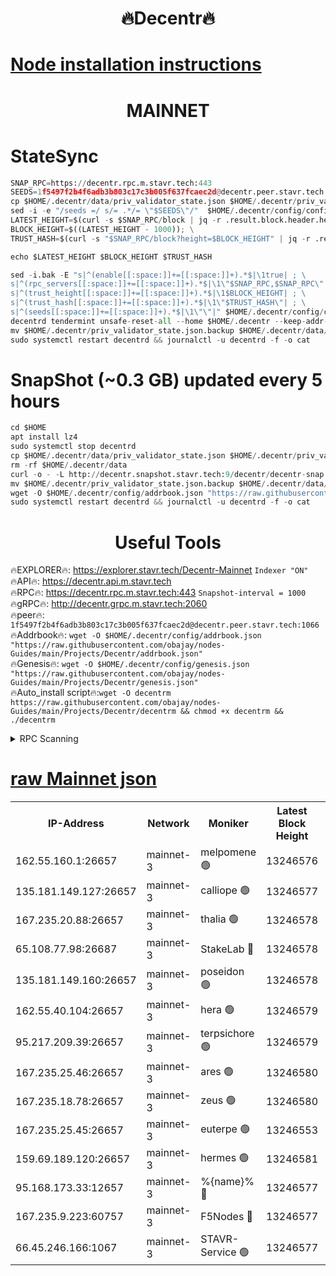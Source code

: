 <h1 align="center"> 🔥Decentr🔥</h1>

[Node installation instructions](https://github.com/obajay/nodes-Guides/tree/main/Projects/Decentr)
=
<h1 align="center"> MAINNET</h1>

# StateSync
```python
SNAP_RPC=https://decentr.rpc.m.stavr.tech:443
SEEDS=1f5497f2b4f6adb3b803c17c3b005f637fcaec2d@decentr.peer.stavr.tech:1066
cp $HOME/.decentr/data/priv_validator_state.json $HOME/.decentr/priv_validator_state.json.backup
sed -i -e "/seeds =/ s/= .*/= \"$SEEDS\"/"  $HOME/.decentr/config/config.toml
LATEST_HEIGHT=$(curl -s $SNAP_RPC/block | jq -r .result.block.header.height); \
BLOCK_HEIGHT=$((LATEST_HEIGHT - 1000)); \
TRUST_HASH=$(curl -s "$SNAP_RPC/block?height=$BLOCK_HEIGHT" | jq -r .result.block_id.hash)

echo $LATEST_HEIGHT $BLOCK_HEIGHT $TRUST_HASH

sed -i.bak -E "s|^(enable[[:space:]]+=[[:space:]]+).*$|\1true| ; \
s|^(rpc_servers[[:space:]]+=[[:space:]]+).*$|\1\"$SNAP_RPC,$SNAP_RPC\"| ; \
s|^(trust_height[[:space:]]+=[[:space:]]+).*$|\1$BLOCK_HEIGHT| ; \
s|^(trust_hash[[:space:]]+=[[:space:]]+).*$|\1\"$TRUST_HASH\"| ; \
s|^(seeds[[:space:]]+=[[:space:]]+).*$|\1\"\"|" $HOME/.decentr/config/config.toml
decentrd tendermint unsafe-reset-all --home $HOME/.decentr --keep-addr-book
mv $HOME/.decentr/priv_validator_state.json.backup $HOME/.decentr/data/priv_validator_state.json
sudo systemctl restart decentrd && journalctl -u decentrd -f -o cat
```
# SnapShot (~0.3 GB) updated every 5 hours
```python
cd $HOME
apt install lz4
sudo systemctl stop decentrd
cp $HOME/.decentr/data/priv_validator_state.json $HOME/.decentr/priv_validator_state.json.backup
rm -rf $HOME/.decentr/data
curl -o - -L http://decentr.snapshot.stavr.tech:9/decentr/decentr-snap.tar.lz4 | lz4 -c -d - | tar -x -C $HOME/.decentr --strip-components 2
mv $HOME/.decentr/priv_validator_state.json.backup $HOME/.decentr/data/priv_validator_state.json
wget -O $HOME/.decentr/config/addrbook.json "https://raw.githubusercontent.com/obajay/nodes-Guides/main/Projects/Decentr/addrbook.json"
sudo systemctl restart decentrd && journalctl -u decentrd -f -o cat
```

 <h1 align="center"> Useful Tools</h1>

🔥EXPLORER🔥:     https://explorer.stavr.tech/Decentr-Mainnet        `Indexer "ON"` \
🔥API🔥:          https://decentr.api.m.stavr.tech \
🔥RPC🔥:          https://decentr.rpc.m.stavr.tech:443              `Snapshot-interval = 1000` \
🔥gRPC🔥:         http://decentr.grpc.m.stavr.tech:2060 \
🔥peer🔥:         `1f5497f2b4f6adb3b803c17c3b005f637fcaec2d@decentr.peer.stavr.tech:1066` \
🔥Addrbook🔥:  `wget -O $HOME/.decentr/config/addrbook.json "https://raw.githubusercontent.com/obajay/nodes-Guides/main/Projects/Decentr/addrbook.json"` \
🔥Genesis🔥:  `wget -O $HOME/.decentr/config/genesis.json "https://raw.githubusercontent.com/obajay/nodes-Guides/main/Projects/Decentr/genesis.json"` \
🔥Auto_install script🔥:`wget -O decentrm https://raw.githubusercontent.com/obajay/nodes-Guides/main/Projects/Decentr/decentrm && chmod +x decentrm && ./decentrm`

<details>
<summary>RPC Scanning</summary>

<h2 align="center"> We scan nodes in real time every 4 hours. And we provide the final result of RPC endpoints.
We cannot influence the operation of these nodes in any way. </h2>


```python
If Voting Power is higher than 0 --> then the Node is a validator of the network and may be subject to attack and be a potential threat to the chain.
```
```python
We marked such validators with a red symbol
```

</details>

[raw Mainnet json](https://rpc-check.decentrm.stavr.tech/decentrm/rpc-decentrm-result.json)
=



<table><tr><th>IP-Address</th><th>Network</th><th>Moniker</th><th>Latest Block Height</th><th>Earliest Block Height</th><th>Catching Up</th><th>Tx Index</th><th>Voting Power</th><th>Scan Time</th></tr><tr><td>162.55.160.1:26657</td><td>mainnet-3</td><td>melpomene 🟢</td><td>13246576</td><td>1688950</td><td>False</td><td>on</td><td>0</td><td>2024-03-09T17:38:10.059153673UTC</td></tr><tr><td>135.181.149.127:26657</td><td>mainnet-3</td><td>calliope 🟢</td><td>13246577</td><td>1688950</td><td>False</td><td>on</td><td>0</td><td>2024-03-09T17:38:12.407882196UTC</td></tr><tr><td>167.235.20.88:26657</td><td>mainnet-3</td><td>thalia 🟢</td><td>13246578</td><td>1688950</td><td>False</td><td>on</td><td>0</td><td>2024-03-09T17:38:17.921592433UTC</td></tr><tr><td>65.108.77.98:26687</td><td>mainnet-3</td><td>StakeLab 🔴</td><td>13246578</td><td>1688950</td><td>False</td><td>on</td><td>5462189</td><td>2024-03-09T17:38:18.228125645UTC</td></tr><tr><td>135.181.149.160:26657</td><td>mainnet-3</td><td>poseidon 🟢</td><td>13246578</td><td>1688950</td><td>False</td><td>on</td><td>0</td><td>2024-03-09T17:38:22.621341644UTC</td></tr><tr><td>162.55.40.104:26657</td><td>mainnet-3</td><td>hera 🟢</td><td>13246579</td><td>1688950</td><td>False</td><td>on</td><td>0</td><td>2024-03-09T17:38:24.863342332UTC</td></tr><tr><td>95.217.209.39:26657</td><td>mainnet-3</td><td>terpsichore 🟢</td><td>13246579</td><td>1688950</td><td>False</td><td>on</td><td>0</td><td>2024-03-09T17:38:29.249029981UTC</td></tr><tr><td>167.235.25.46:26657</td><td>mainnet-3</td><td>ares 🟢</td><td>13246580</td><td>1688950</td><td>False</td><td>on</td><td>0</td><td>2024-03-09T17:38:33.543232627UTC</td></tr><tr><td>167.235.18.78:26657</td><td>mainnet-3</td><td>zeus 🟢</td><td>13246580</td><td>1688950</td><td>False</td><td>on</td><td>0</td><td>2024-03-09T17:38:35.799226301UTC</td></tr><tr><td>167.235.25.45:26657</td><td>mainnet-3</td><td>euterpe 🟢</td><td>13246553</td><td>1688950</td><td>False</td><td>on</td><td>0</td><td>2024-03-09T17:38:38.072032727UTC</td></tr><tr><td>159.69.189.120:26657</td><td>mainnet-3</td><td>hermes 🟢</td><td>13246581</td><td>1688950</td><td>False</td><td>on</td><td>0</td><td>2024-03-09T17:38:40.352949472UTC</td></tr><tr><td>95.168.173.33:12657</td><td>mainnet-3</td><td>%{name}% 🔴</td><td>13246577</td><td>8964001</td><td>False</td><td>on</td><td>4279832</td><td>2024-03-09T17:38:13.398758960UTC</td></tr><tr><td>167.235.9.223:60757</td><td>mainnet-3</td><td>F5Nodes 🔴</td><td>13246577</td><td>12380001</td><td>False</td><td>off</td><td>562</td><td>2024-03-09T17:38:13.622011676UTC</td></tr><tr><td>66.45.246.166:1067</td><td>mainnet-3</td><td>STAVR-Service 🟢</td><td>13246577</td><td>13245001</td><td>False</td><td>on</td><td>0</td><td>2024-03-09T17:38:12.937840624UTC</td></tr></table>
